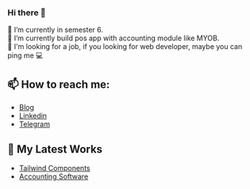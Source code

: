 ### Hi there 👋

<!--
**Azzammi/Azzammi** is a ✨ _special_ ✨ repository because its `README.md` (this file) appears on your GitHub profile.

Here are some ideas to get you started:

- 🔭 I’m currently working on ...
- 🌱 I’m currently learning ...
- 👯 I’m looking to collaborate on ...
- 🤔 I’m looking for help with ...
- 💬 Ask me about ...
- 📫 How to reach me: ...
- 😄 Pronouns: ...
- ⚡ Fun fact: ...
-->
🌱 I’m currently in semester 6.   
🌱 I’m currently build pos app with accounting module like MYOB.  
🔭 I'm looking for a job, if you looking for web developer, maybe you can ping me 💻
## 📫 How to reach me:
* [Blog](https://azzammi.wordpress.com)
* [Linkedin](https://www.linkedin.com/in/azzammi/)
* [Telegram](http://t.me/luthfi_azzammi)

## :link: My Latest Works
* [Tailwind Components](https://tailwindcomponents.com/u/azzammi)
* [Accounting Software](http://bs.srw.tas2019-176.com/)

